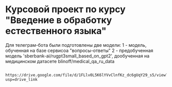 # Курсовой проект по курсу "Введение в обработку естественного языка"

Для телеграм-бота были подготовлены две модели:
    1  - модель, обученная на базе сервисоа "вопросы-ответы"
    2  - предобученная модель 'sberbank-ai/rugpt3small_based_on_gpt2', 
            дообученная на медицинском датасете blinoff/medical_qa_ru_data


            https://drive.google.com/file/d/1FLlv0L5K6lYVvClnfKz_dc6gUqY29_s5/view?usp=drive_link
